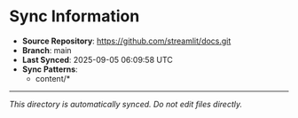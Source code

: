 # Sync Information

- **Source Repository**: https://github.com/streamlit/docs.git
- **Branch**: main
- **Last Synced**: 2025-09-05 06:09:58 UTC
- **Sync Patterns**:
  - content/*

---
*This directory is automatically synced. Do not edit files directly.*
